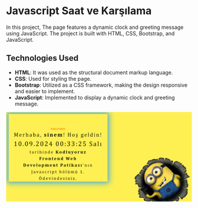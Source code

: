 # Javascript Saat ve Karşılama

In this project, The page features a dynamic clock and greeting message using JavaScript. The project is built with HTML, CSS, Bootstrap, and JavaScript.



## Technologies Used

- **HTML**: It was used as the structural document markup language.
- **CSS**: Used for styling the page.
- **Bootstrap**: Utilized as a CSS framework, making the design responsive and easier to implement.
- **JavaScript**: Implemented to display a dynamic clock and greeting message.

![github](images/jsproje1.png)

